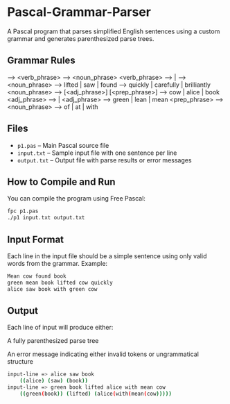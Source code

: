 # Pascal-Grammar-Parser
A Pascal program that parses simplified English sentences using a custom grammar and generates parenthesized parse trees.

## Grammar Rules

<sentence> --> <subject> <verb_phrase> <object>
<subject> --> <noun_phrase>
<verb_phrase> --> <verb> | <verb> <adv>
<object> --> <noun_phrase>
<verb> --> lifted | saw | found
<adv> --> quickly | carefully | brilliantly
<noun_phrase> --> [<adj_phrase>] <noun> [<prep_phrase>]
<noun> --> cow | alice | book
<adj_phrase> --> <adj> | <adj> <adj_phrase>
<adj> --> green | lean | mean
<prep_phrase> --> <prep> <noun_phrase>
<prep> --> of | at | with

## Files

- `p1.pas` – Main Pascal source file
- `input.txt` – Sample input file with one sentence per line
- `output.txt` – Output file with parse results or error messages

## How to Compile and Run

You can compile the program using Free Pascal:

```bash
fpc p1.pas
./p1 input.txt output.txt
```

## Input Format
Each line in the input file should be a simple sentence using only valid words from the grammar. Example:

```bash
Mean cow found book
green mean book lifted cow quickly
alice saw book with green cow
```

## Output
Each line of input will produce either:

A fully parenthesized parse tree

An error message indicating either invalid tokens or ungrammatical structure

```bash
input-line => alice saw book
	((alice) (saw) (book))
input-line => green book lifted alice with mean cow
	((green(book)) (lifted) (alice(with(mean(cow)))))
```
